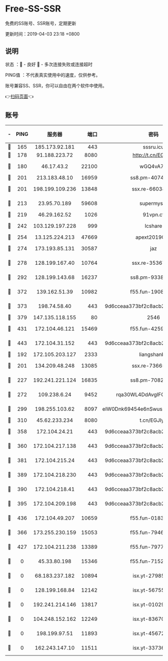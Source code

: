 # Free-SS-SSR

免费的SS账号、SSR账号，定期更新

更新时间：2019-04-03 23:18 +0800

## 说明

状态     ：🙂 - 良好 🙁 - 多次连接失败或连接超时

PING值   ：不代表真实使用中的速度，仅供参考。

账号兼容SS、SSR，你可以自由在两个软件中使用。

👉[扫码页面](https://liesauer.github.io/Free-SS-SSR/)👈

## 账号

|-|PING|服务器|端口|密码|加密方式|区域|
|:----:|:----:|:-----:|-----:|:----:|:----:|:----:|
|🙂|165|185.173.92.181|443|sssru.icu|rc4-md5|RU|
|🙂|178|91.188.223.72|8080|http://t.cn/EGJIyrl|rc4-md5|RU|
|🙂|180|46.17.43.2|22100|wGQ4vA7D|aes-256-gcm|RU|
|🙂|201|213.183.48.10|16959|ss8.pm-40746031|rc4-md5|RU|
|🙂|201|198.199.109.236|13848|ssx.re-66038086|aes-256-cfb|US|
|🙂|213|23.95.70.189|59608|supermyssr|chacha20-ietf|US|
|🙂|219|46.29.162.52|1026|91vpn.cf|rc4-md5|RU|
|🙂|242|103.129.197.228|999|lcshare|aes-256-cfb|US|
|🙂|254|13.125.224.213|47669|apext2019001|chacha20|KR|
|🙂|274|173.193.85.131|30587|jaz|aes-256-cfb|US|
|🙂|278|128.199.167.40|10764|ssx.re-35367150|aes-256-cfb|SG|
|🙂|292|128.199.143.68|16237|ss8.pm-93382956|aes-256-cfb|SG|
|🙂|372|139.162.51.39|10982|f55.fun-19086456|aes-256-cfb|SG|
|🙂|373|198.74.58.40|443|9d6cceaa373bf2c8acb22e60b6a58be6|aes-256-cfb|US|
|🙂|379|147.135.118.155|80|2546|chacha20|US|
|🙂|431|172.104.46.121|15469|f55.fun-42596050|aes-256-cfb|SG|
|🙂|443|172.104.31.152|443|9d6cceaa373bf2c8acb22e60b6a58be6|aes-256-cfb|US|
|🙂|192|172.105.203.127|2333|liangshanbo|chacha20|JP|
|🙂|201|134.209.48.248|13085|ssx.re-73665624|aes-256-cfb|US|
|🙂|227|192.241.221.124|16835|ss8.pm-70821734|aes-256-cfb|US|
|🙂|272|109.238.6.24|9452|rqa30WL4DdAvgIFG6Fs3znzTa|aes-256-cfb|FR|
|🙂|299|198.255.103.62|8097|eIW0Dnk69454e6nSwuspv9DmS201tQ0D|aes-256-cfb|US|
|🙂|310|45.62.233.234|8080|t.cn/EGJIyrl|rc4-md5|CA|
|🙂|358|172.104.24.21|443|9d6cceaa373bf2c8acb22e60b6a58be6|aes-256-cfb|US|
|🙂|360|172.104.217.138|443|9d6cceaa373bf2c8acb22e60b6a58be6|aes-256-cfb|US|
|🙂|381|172.104.215.24|443|9d6cceaa373bf2c8acb22e60b6a58be6|aes-256-cfb|US|
|🙂|389|172.104.218.230|443|9d6cceaa373bf2c8acb22e60b6a58be6|aes-256-cfb|US|
|🙂|390|172.104.218.41|443|9d6cceaa373bf2c8acb22e60b6a58be6|aes-256-cfb|US|
|🙂|395|172.104.209.198|443|9d6cceaa373bf2c8acb22e60b6a58be6|aes-256-cfb|US|
|🙂|436|172.104.49.207|10659|f55.fun-01831291|aes-256-cfb|SG|
|🙁|366|173.255.230.159|15053|f55.fun-79461545|aes-256-cfb|US|
|🙁|427|172.104.211.238|13389|f55.fun-79775139|aes-256-cfb|US|
|🙁|0|45.33.80.198|15346|f55.fun-71521977|aes-256-cfb|US|
|🙁|0|68.183.237.182|10894|isx.yt-27985079|aes-256-cfb|SG|
|🙁|0|128.199.168.84|12142|isx.yt-56755881|aes-256-cfb|SG|
|🙁|0|192.241.214.146|13817|isx.yt-01029416|aes-256-cfb|US|
|🙁|0|104.248.152.162|12249|isx.yt-83670895|aes-256-cfb|SG|
|🙁|0|198.199.97.51|11893|isx.yt-45672617|aes-256-cfb|US|
|🙁|0|162.243.147.10|11511|isx.yt-33736673|aes-256-cfb|US|
